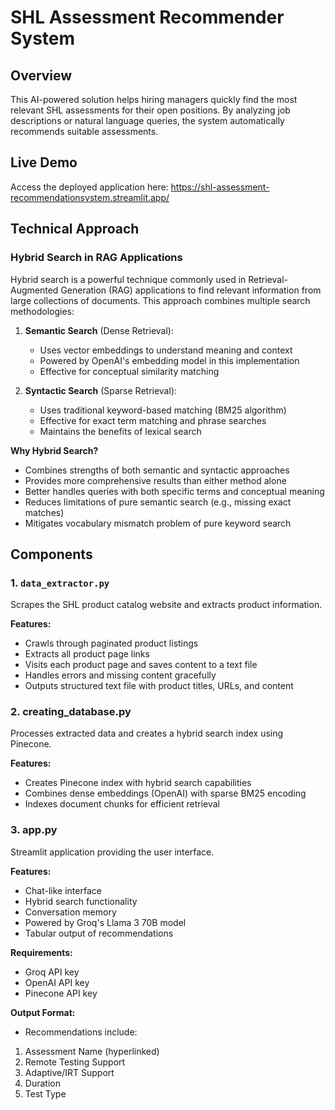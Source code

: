# SHL Assessment Recommender System

## Overview

This AI-powered solution helps hiring managers quickly find the most relevant SHL assessments for their open positions. By analyzing job descriptions or natural language queries, the system automatically recommends suitable assessments.

## Live Demo
Access the deployed application here: https://shl-assessment-recommendationsystem.streamlit.app/

## Technical Approach

### Hybrid Search in RAG Applications

Hybrid search is a powerful technique commonly used in Retrieval-Augmented Generation (RAG) applications to find relevant information from large collections of documents. This approach combines multiple search methodologies:

1. **Semantic Search** (Dense Retrieval):
   - Uses vector embeddings to understand meaning and context
   - Powered by OpenAI's embedding model in this implementation
   - Effective for conceptual similarity matching

2. **Syntactic Search** (Sparse Retrieval):
   - Uses traditional keyword-based matching (BM25 algorithm)
   - Effective for exact term matching and phrase searches
   - Maintains the benefits of lexical search

**Why Hybrid Search?**
- Combines strengths of both semantic and syntactic approaches
- Provides more comprehensive results than either method alone
- Better handles queries with both specific terms and conceptual meaning
- Reduces limitations of pure semantic search (e.g., missing exact matches)
- Mitigates vocabulary mismatch problem of pure keyword search

## Components

### 1. `data_extractor.py`

Scrapes the SHL product catalog website and extracts product information.

**Features:**
- Crawls through paginated product listings
- Extracts all product page links
- Visits each product page and saves content to a text file
- Handles errors and missing content gracefully
- Outputs structured text file with product titles, URLs, and content

### 2. creating_database.py

Processes extracted data and creates a hybrid search index using Pinecone.

**Features:**
- Creates Pinecone index with hybrid search capabilities
- Combines dense embeddings (OpenAI) with sparse BM25 encoding
- Indexes document chunks for efficient retrieval

### 3. app.py

Streamlit application providing the user interface.

**Features:**
- Chat-like interface
- Hybrid search functionality
- Conversation memory
- Powered by Groq's Llama 3 70B model
- Tabular output of recommendations

**Requirements:**
- Groq API key
- OpenAI API key
- Pinecone API key

**Output Format:**
- Recommendations include:
1. Assessment Name (hyperlinked)
2. Remote Testing Support
3. Adaptive/IRT Support
4. Duration
5. Test Type

